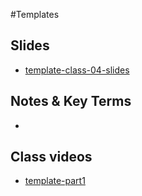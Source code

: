 #Templates

## Slides
- [template-class-04-slides](link)

## Notes & Key Terms
- 

## Class videos
- [template-part1](link)

